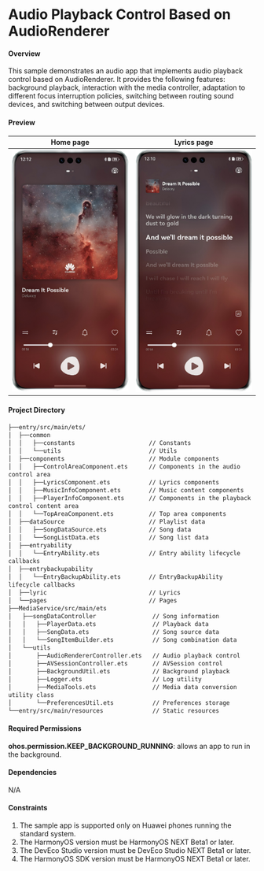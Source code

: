 # Audio Playback Control Based on AudioRenderer

#### Overview

This sample demonstrates an audio app that implements audio playback control based on AudioRenderer. It provides the following features: background playback, interaction with the media controller, adaptation to different focus interruption policies, switching between routing sound devices, and switching between output devices.

#### Preview

| Home page                               | Lyrics page                              |
|-----------------------------------------|------------------------------------------|
| ![](screenshots/device/MainPage.en.png) | ![](screenshots/device/LyricPage.en.png) |

#### Project Directory

```
├──entry/src/main/ets/
│  ├──common
│  │   ├──constants                     // Constants
│  │   └──utils                         // Utils
│  ├──components                        // Module components
│  │   ├──ControlAreaComponent.ets      // Components in the audio control area
│  │   ├──LyricsComponent.ets           // Lyrics components
│  │   ├──MusicInfoComponent.ets        // Music content components
│  │   ├──PlayerInfoComponent.ets       // Components in the playback control content area
│  │   └──TopAreaComponent.ets          // Top area components
│  ├──dataSource                        // Playlist data
│  │   ├──SongDataSource.ets            // Song data
│  │   └──SongListData.ets              // Song list data
│  ├──entryability
│  │   └──EntryAbility.ets              // Entry ability lifecycle callbacks
│  ├──entrybackupability
│  │   └──EntryBackupAbility.ets        // EntryBackupAbility lifecycle callbacks
│  ├──lyric                             // Lyrics
│  └──pages                             // Pages
├──MediaService/src/main/ets
│   ├──songDataController                // Song information
│   │   ├──PlayerData.ets                // Playback data
│   │   ├──SongData.ets                  // Song source data
│   │   └──SongItemBuilder.ets           // Song combination data
│   └──utils
│       ├──AudioRendererController.ets   // Audio playback control
│       ├──AVSessionController.ets       // AVSession control
│       ├──BackgroundUtil.ets            // Background playback
│       ├──Logger.ets                    // Log utility
│       ├──MediaTools.ets                // Media data conversion utility class
│       └──PreferencesUtil.ets           // Preferences storage
└──entry/src/main/resources              // Static resources
```

#### Required Permissions

**ohos.permission.KEEP_BACKGROUND_RUNNING**: allows an app to run in the background.

#### Dependencies

N/A

#### Constraints

1. The sample app is supported only on Huawei phones running the standard system.
2. The HarmonyOS version must be HarmonyOS NEXT Beta1 or later.
3. The DevEco Studio version must be DevEco Studio NEXT Beta1 or later.
4. The HarmonyOS SDK version must be HarmonyOS NEXT Beta1 or later.
